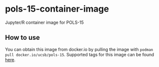 # pols-15-container-image
Jupyter/R container image for POLS-15

## How to use

You can obtain this image from docker.io by pulling the image with `podman pull docker.io/ucsb/pols-15`. Supported tags for this image can be found [here](https://hub.docker.com/r/ucsb/pols-15/tags).
